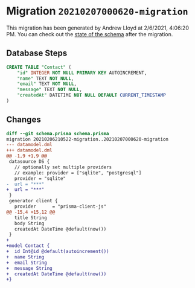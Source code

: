 # Migration `20210207000620-migration`

This migration has been generated by Andrew Lloyd at 2/6/2021, 4:06:20 PM.
You can check out the [state of the schema](./schema.prisma) after the migration.

## Database Steps

```sql
CREATE TABLE "Contact" (
    "id" INTEGER NOT NULL PRIMARY KEY AUTOINCREMENT,
    "name" TEXT NOT NULL,
    "email" TEXT NOT NULL,
    "message" TEXT NOT NULL,
    "createdAt" DATETIME NOT NULL DEFAULT CURRENT_TIMESTAMP
)
```

## Changes

```diff
diff --git schema.prisma schema.prisma
migration 20210206210522-migration..20210207000620-migration
--- datamodel.dml
+++ datamodel.dml
@@ -1,9 +1,9 @@
 datasource DS {
   // optionally set multiple providers
   // example: provider = ["sqlite", "postgresql"]
   provider = "sqlite"
-  url = "***"
+  url = "***"
 }
 generator client {
   provider      = "prisma-client-js"
@@ -15,4 +15,12 @@
   title String
   body String
   createdAt DateTime @default(now())
 }
+
+model Contact {
+  id Int@id @default(autoincrement())
+  name String
+  email String
+  message String
+  createdAt DateTime @default(now())
+}
```


